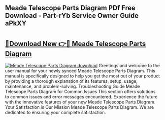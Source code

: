## Meade Telescope Parts Diagram PDf Free Download - Part-rYb Service Owner Guide aPkXY

# <h2><a href="http://dftu81.blite.top/?on=Meade+Telescope+Parts+Diagram">🔗Download New 👉🔴 Meade Telescope Parts Diagram</a></h2>

[![Meade Telescope Parts Diagram download](https://i.imgur.com/lujVjoI.png)](http://dftu81.blite.top/?on=Meade+Telescope+Parts+Diagram)
Greetings and welcome to the user manual for your newly synced Meade Telescope Parts Diagram. This manual is specifically designed to help you get the most out of your product by providing a thorough explanation of its features, setup, usage, maintenance, and problem-solving. Troubleshooting Guide Meade Telescope Parts Diagram for Common Issues This section offers solutions to common issues and error messages encountered. Experience the future with the innovative features of your new Meade Telescope Parts Diagram. Your Satisfaction is Our Mission Meade Telescope Parts Diagram. We are dedicated to ensuring your complete satisfaction.
